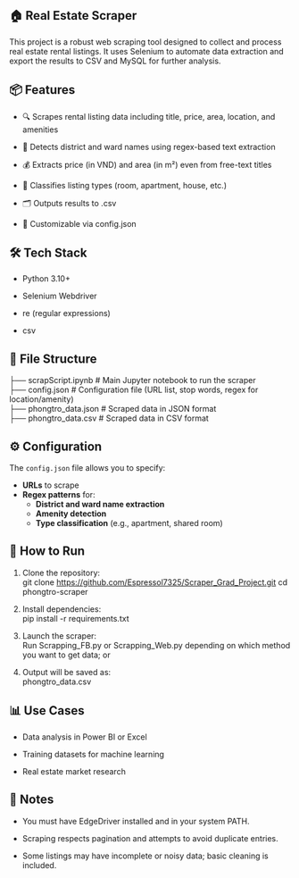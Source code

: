 ## 🏠 **Real Estate Scraper**  

This project is a robust web scraping tool designed to collect and process real estate rental listings. It uses Selenium to automate data extraction and export the results to CSV and MySQL for further analysis.

## 📦 **Features**  

-  🔍 Scrapes rental listing data including title, price, area, location, and amenities

-  📍 Detects district and ward names using regex-based text extraction

-  💰 Extracts price (in VND) and area (in m²) even from free-text titles

-  🧠 Classifies listing types (room, apartment, house, etc.)

- 🗂️ Outputs results to .csv

- 🔧 Customizable via config.json

## 🛠️ **Tech Stack**  

- Python 3.10+

-  Selenium Webdriver

- re (regular expressions)

-  csv

## 📁 **File Structure**   

├── scrapScript.ipynb       # Main Jupyter notebook to run the scraper  
├── config.json             # Configuration file (URL list, stop words, regex for location/amenity)  
├── phongtro_data.json      # Scraped data in JSON format  
├── phongtro_data.csv       # Scraped data in CSV format  

## ⚙️ **Configuration**

The `config.json` file allows you to specify:

- **URLs** to scrape
- **Regex patterns** for:
  - **District and ward name extraction**
  - **Amenity detection**
  - **Type classification** (e.g., apartment, shared room)


## 🚀 **How to Run**

1.  Clone the repository:   
git clone https://github.com/Espressol7325/Scraper_Grad_Project.git
cd phongtro-scraper  

2.  Install dependencies:  
pip install -r requirements.txt  

3.  Launch the scraper:  
Run Scrapping_FB.py or Scrapping_Web.py depending on which method you want to get data; or 
4.  Output will be saved as:  
phongtro_data.csv  

## 📊 **Use Cases**  
-  Data analysis in Power BI or Excel

-  Training datasets for machine learning

-  Real estate market research

## 📌 **Notes**
-  You must have EdgeDriver installed and in your system PATH.

-  Scraping respects pagination and attempts to avoid duplicate entries.

-  Some listings may have incomplete or noisy data; basic cleaning is included.
